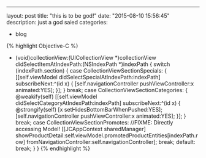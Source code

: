 ---
layout: post
title: "this is to be god!"
date: "2015-08-10 15:56:45"
description: just a god saied
categories:
- blog

{% highlight Objective-C %}
- (void)collectionView:(UICollectionView *)collectionView didSelectItemAtIndexPath:(NSIndexPath *)indexPath
{
  switch (indexPath.section) {
    case CollectionViewSectionSpecials:
    {
      [[self.viewModel didSelectSpecialAtIndexPath:indexPath] subscribeNext:^(id x) {
        [self.navigationController pushViewController:x animated:YES];
      }];
    }
      break;
    case CollectionViewSectionCategories:
    {
      @weakify(self)
      [[self.viewModel didSelectCategoryAtIndexPath:indexPath] subscribeNext:^(id x) {
        @strongify(self)
        [x setHidesBottomBarWhenPushed:YES];
        [self.navigationController pushViewController:x animated:YES];
      }];
    }
      break;
    case CollectionViewSectionPromotes:
      //FIXME: Directly accessing Model!
      [[JCAppContext sharedManager] showProductDetail:self.viewModel.promotedProductEntities[indexPath.row] fromNavigationController:self.navigationController];
      break;
    default:
      break;
  }
}
{% endhighlight %}
